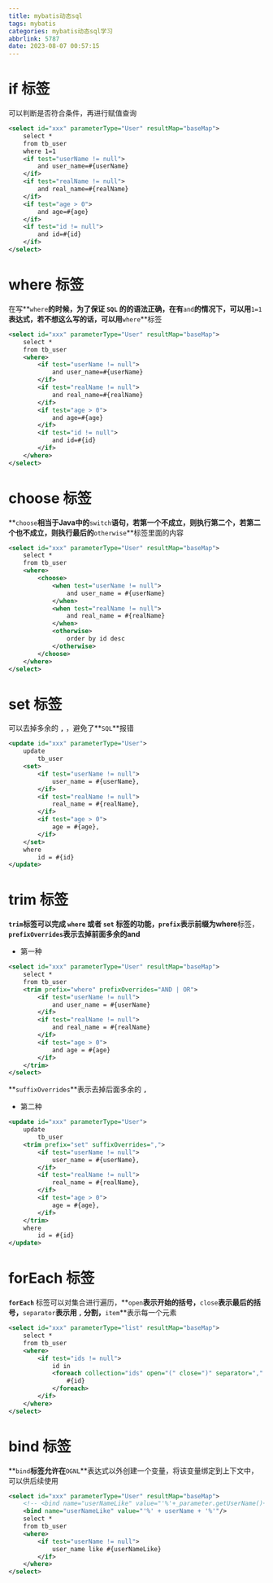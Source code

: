 ```yaml
---
title: mybatis动态sql
tags: mybatis
categories: mybatis动态sql学习
abbrlink: 5787
date: 2023-08-07 00:57:15
---
```


# if 标签

可以判断是否符合条件，再进行赋值查询

```xml
<select id="xxx" parameterType="User" resultMap="baseMap">
	select * 
    from tb_user
    where 1=1
    <if test="userName != null">
        and user_name=#{userName}
    </if>
    <if test="realName != null">
        and real_name=#{realName}
    </if>
    <if test="age > 0">
        and age=#{age}
    </if>
    <if test="id != null">
        and id=#{id}
    </if>
</select>
```

# where 标签

在写**`where`**的时候，为了保证 **`SQL`** 的的语法正确，在有**`and`**的情况下，可以用**`1=1`**表达式，若不想这么写的话，可以用**`where`**标签

```xml
<select id="xxx" parameterType="User" resultMap="baseMap">
	select * 
	from tb_user
    <where>
        <if test="userName != null">
            and user_name=#{userName}
        </if>
        <if test="realName != null">
            and real_name=#{realName}
        </if>
        <if test="age > 0">
            and age=#{age}
        </if>
        <if test="id != null">
            and id=#{id}
        </if>
    </where>
</select>
```

# choose 标签

**`choose`**相当于Java中的**`switch`**语句，若第一个不成立，则执行第二个，若第二个也不成立，则执行最后的**`otherwise`**标签里面的内容

```xml
<select id="xxx" parameterType="User" resultMap="baseMap">
	select * 
	from tb_user
    <where>
		<choose>
        	<when test="userName != null">
            	and user_name = #{userName}
            </when>
            <when test="realName != null">
            	and real_name = #{realName}
            </when>
            <otherwise>
            	order by id desc
            </otherwise>
        </choose>
    </where>
</select>
```

# set 标签

可以去掉多余的 **`,`**  ，避免了**`SQL`**报错

```xml
<update id="xxx" parameterType="User">
	update 
    	tb_user
	<set>
    	<if test="userName != null">
        	user_name = #{userName},
        </if>
        <if test="realName != null">
            real_name = #{realName},
        </if>
        <if test="age > 0">
            age = #{age},
        </if>
    </set>
    where
    	id = #{id}
</update>
```

# trim 标签

**`trim`**标签可以完成 **`where`** 或者 **`set`** 标签的功能，**`prefix`**表示前缀为**where**标签，**`prefixOverrides`**表示去掉前面多余的**and**

* 第一种

```xml
<select id="xxx" parameterType="User" resultMap="baseMap">
	select *
	from tb_user
	<trim prefix="where" prefixOverrides="AND | OR">
        <if test="userName != null">
        	and user_name = #{userName}
        </if>
        <if test="realName != null">
            and real_name = #{realName}
        </if>
        <if test="age > 0">
            and age = #{age}
        </if>
    </trim>
</select>
```

**`suffixOverrides`**表示去掉后面多余的 **`,`**

* 第二种

```xml
<update id="xxx" parameterType="User">
	update
    	tb_user
	<trim prefix="set" suffixOverrides=",">
    	<if test="userName != null">
        	user_name = #{userName},
        </if>
        <if test="realName != null">
            real_name = #{realName},
        </if>
        <if test="age > 0">
            age = #{age},
        </if>
    </trim>
    where
    	id = #{id}
</update>
```

# forEach 标签

**`forEach`** 标签可以对集合进行遍历，**`open`**表示开始的括号，**`close`**表示最后的括号，**`separator`**表示用 **`,`** 分割，**`item`**表示每一个元素

```xml
<select id="xxx" parameterType="list" resultMap="baseMap">
	select *
	from tb_user
	<where>
        <if test="ids != null">
        	id in
            <foreach collection="ids" open="(" close=")" separator="," item="id">
                #{id}
            </foreach>
        </if>
    </where>
</select>
```

# bind 标签

**`bind`**标签允许在**`OGNL`**表达式以外创建一个变量，将该变量绑定到上下文中，可以供后续使用

```xml
<select id="xxx" parameterType="User" resultMap="baseMap">
    <!-- <bind name="userNameLike" value="'%'+_parameter.getUserName()+'%'"/> -->
    <bind name="userNameLike" value="'%' + userName + '%'"/>
	select *
	from tb_user
	<where>
        <if test="userName != null">
        	user_name like #{userNameLike}
        </if>
    </where>
</select>
```



